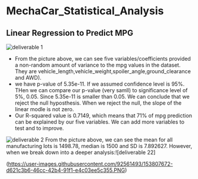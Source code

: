 # MechaCar_Statistical_Analysis

## Linear Regression to Predict MPG
![deliverable 1](https://user-images.githubusercontent.com/92561493/153803821-c8f49417-e2c9-4f97-8a1c-d0ade55de2ef.PNG)
- From the picture above, we can see five variables/coefficients provided a non-random amount of variance to the mpg values in the dataset. They are vehicle_length,vehicle_weight,spoiler_angle,ground_clearance and AWD).
- we have p-value of 5.35e-11. If we assumed confidence level is 95%. THen we can compare our p-value (very samll) to significance level of 5%, 0.05. Since 5.35e-11 is smaller than 0.05. We can conclude that we reject the null hyposthesis. When we reject the null, the slope of the linear modle is not zero.
- Our R-squared value is 0.7149, which means that 71% of mpg prediction can be explained by our five variables. We can add more variables to test and to improve.

![deliverable 2](https://user-images.githubusercontent.com/92561493/153806794-1980574f-e459-4607-96a5-4c61136929f8.PNG)
From the picture above, we can see the mean for all manufacturing lots is 1498.78, median is 1500 and SD is 7.892627. However, when we break down into a deeper analysis:![deliverable 22]

(https://user-images.githubusercontent.com/92561493/153807672-d621c3b6-46cc-42b4-91f1-e4c03ee5c355.PNG)
